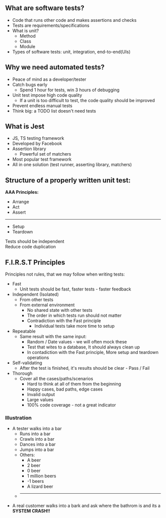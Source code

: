 ## What are software tests?
- Code that runs other code and makes assertions and checks
- Tests are requirements/specifications
- What is unit?
  - Method
  - Class
  - Module
- Types of software tests: unit, integration, end-to-end(UIs)

## Why we need automated tests?
- Peace of mind as a developer/tester
- Catch bugs early
  - Spend 1 hour for tests, win 3 hours of debugging
- Unit test impose high code quality
  - If a unit is too difficult to test, the code quality should be improved
- Prevent endless manual tests
- Think big: a TODO list doesn't need tests

## What is Jest
- JS, TS testing framework
- Developed by Facebook
- Assertion library
  - Powerful set of matchers
- Most popular test framework
- All in one solution (test runner, asserting library, matchers)

## Structure of a properly written unit test:
**AAA Principles:**
- Arrange
- Act
- Assert
 ***
 - Setup
 - Teardown

Tests should be independent
<br>
Reduce code duplication

## F.I.R.S.T Principles

Principles not rules, that we may follow when writing tests:
- Fast
  - Unit tests should be fast, faster tests - faster feedback
- Independent (Isolated)
  - From other tests
  - From external environment
    - No shared state with other tests
    - The order in which tests run should not matter
    - Contradiction with the Fast principle
      - Individual tests take more time to setup
- Repeatable
  - Same result with the same input: 
    - Random / Date values - we will often mock these
    - Test that wites to a database, It should always clean up
    - In contadiction with the Fast principle, More setup and teardown operations
- Self-validating
  - After the test is finished, it's results should be clear - Pass / Fail
- Thorough
  - Cover all the cases/paths/scenarios
    - Hard to think at all of them from the beginning
    - Happy cases, bad paths, edge cases
    - Invalid output
    - Large values
    - 100% code coverage - not a great indicator

### Illustration

- A tester walks into a bar
  - Runs into a bar
  - Crawls into a bar
  - Dances into a bar
  - Jumps into a bar
  - Others:
    - A beer
    - 2 beer
    - 0 beer
    - 1 million beers
    - -1 beers
    - A lizard beer
  - ****
- A real customer walks into a bark and ask where the bathrom is and its a **SYSTEM CRASH!!**